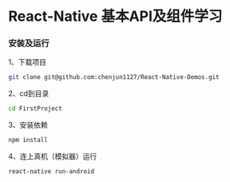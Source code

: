 # React-Native 基本API及组件学习
 
### 安装及运行
1、下载项目
```bash
git clone git@github.com:chenjun1127/React-Native-Demos.git
```
2、cd到目录
```bash
cd FirstProject
```
3、安装依赖
```bash
npm install 
```
4、连上真机（模拟器）运行
```bash
react-native run-android
```

